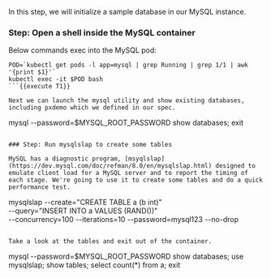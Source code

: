 In this step, we will initialize a sample database in our MySQL instance.

### Step: Open a shell inside the MySQL container

Below commands exec into the MySQL pod:

```
POD=`kubectl get pods -l app=mysql | grep Running | grep 1/1 | awk '{print $1}'`
kubectl exec -it $POD bash
```{{execute T1}}

Next we can launch the mysql utility and show existing databases, including pxdemo which we defined in our spec.
```
mysql --password=$MYSQL_ROOT_PASSWORD
show databases;
exit
```{{execute T1}}

### Step: Run mysqlslap to create some tables

MySQL has a diagnostic program, [msyqlslap](https://dev.mysql.com/doc/refman/8.0/en/mysqlslap.html) designed to emulate client load for a MySQL server and to report the timing of each stage. We're going to use it to create some tables and do a quick performance test.
```
mysqlslap --create="CREATE TABLE a (b int)" \
--query="INSERT INTO a VALUES (RAND())" \
--concurrency=100 --iterations=10 --password=mysql123 --no-drop
```{{execute T1}}

Take a look at the tables and exit out of the container.
```
mysql --password=$MYSQL_ROOT_PASSWORD
show databases;
use mysqlslap;
show tables;
select count(*) from a;
exit
```{{execute T1}}
